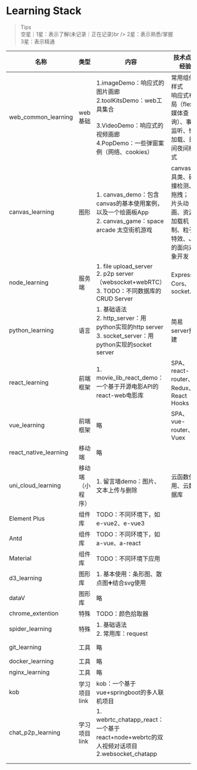 # Learning Stack

> Tips<br />
> 空星｜1星：表示了解(未记录｜正在记录)br />
> 2星：表示熟悉/掌握<br />3星：表示精通

| 名称                  | 类型             | 内容                                                         | 技术点与经验                                                 | Status                                            |
| --------------------- | ---------------- | ------------------------------------------------------------ | ------------------------------------------------------------ | ------------------------------------------------- |
| web_common_learning   | web基础          | 1.imageDemo：响应式的图片画廊<br />2.toolKitsDemo：web工具集合<br /><br />3.VideoDemo：响应式的视频画廊<br />4.PopDemo：一些弹窗案例（网络、cookies） | 常用组件样式<br />响应式布局（flex、媒体查询）、事件监听、懒加载、日间夜间模式 | ★★☆<br />[Details](web_common_learning/README.md) |
| canvas_learning       | 图形             | 1. canvas_demo：包含canvas的基本使用案例，以及一个绘画板App<br />2. canvas_game：space arcade 太空街机游戏 | canvas工具类、碰撞检测、拖拽；<br />片头动画、资源加载机制、粒子特效、JS的面向对象开发 | ★★☆<br />[Details](canvas_learning/readme.md)     |
| node_learning         | 服务端           | 1. file upload_server<br />2. p2p server（websocket+webRTC）<br />3. TODO：不同数据库的CRUD Server | Express、Cors、socket.io                                     | ★☆☆<br />                                         |
| python_learning       | 语言             | 1. 基础语法<br />2. http_server：用python实现的http server<br />3. socket_server：用python实现的socket server | 简易server搭建                                               | ★☆☆                                               |
| react_learning        | 前端框架         | 1. movie_lib_react_demo：一个基于开源电影API的react-web电影库 | SPA、react-router、Redux、React Hooks                        | ★★☆                                               |
| vue_learning          | 前端框架         | 略                                                           | SPA、vue-router、Vuex                                        | ★★☆                                               |
| react_native_learning | 移动端           | 略                                                           |                                                              | ★☆☆                                               |
| uni_cloud_learning    | 移动端（小程序） | 1. 留言墙demo：图片、文本上传与删除                          | 云函数使用、云数据库                                         | ★☆☆                                               |
| Element Plus          | 组件库           | TODO：不同环境下，如e-vue2、e-vue3                           |                                                              | ☆☆☆                                               |
| Antd                  | 组件库           | TODO：不同环境下，如a-vue、a-react                           |                                                              | ☆☆☆                                               |
| Material              | 组件库           | TODO：不同环境下应用                                         |                                                              | ☆☆☆                                               |
| d3_learning           | 图形库           | 1. 基本使用：条形图、散点图➕结合svg使用                      |                                                              | ★☆☆                                               |
| dataV                 | 图形库           | 略                                                           |                                                              | ☆☆☆                                               |
| chrome_extention      | 特殊             | TODO：颜色拾取器                                             |                                                              | ☆☆☆                                               |
| spider_learning       | 特殊             | 1. 基础语法<br />2. 常用库：request                          |                                                              | ☆☆☆                                               |
| git_learning          | 工具             | 略                                                           |                                                              | ★★☆<br />[Details](git_learning/readme.md)        |
| docker_learning       | 工具             | 略                                                           |                                                              | ☆☆☆                                               |
| nginx_learning        | 工具             | 略                                                           |                                                              | ☆☆☆                                               |
| kob                   | 学习项目link     | kob：一个基于vue+springboot的多人联机项目                    |                                                              | ★★☆                                               |
| chat_p2p_learning     | 学习项目link     | 1. webrtc_chatapp_react：一个基于react+node+webrtc的双人视频对话项目<br />2.websocket_chatapp |                                                              | ★★☆                                               |
|                       |                  |                                                              |                                                              |                                                   |
|                       |                  |                                                              |                                                              |                                                   |

